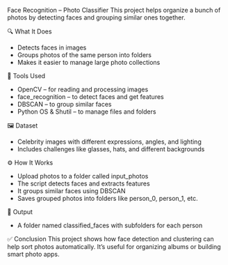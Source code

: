 Face Recognition – Photo Classifier
This project helps organize a bunch of photos by detecting faces and grouping similar ones together.

🔍 What It Does
- Detects faces in images
- Groups photos of the same person into folders
- Makes it easier to manage large photo collections

🧰 Tools Used
- OpenCV – for reading and processing images
- face_recognition – to detect faces and get features
- DBSCAN – to group similar faces
- Python OS & Shutil – to manage files and folders

🖼️ Dataset
- Celebrity images with different expressions, angles, and lighting
- Includes challenges like glasses, hats, and different backgrounds

⚙️ How It Works
- Upload photos to a folder called input_photos
- The script detects faces and extracts features
- It groups similar faces using DBSCAN
- Saves grouped photos into folders like person_0, person_1, etc.

📁 Output
- A folder named classified_faces with subfolders for each person

✅ Conclusion
This project shows how face detection and clustering can help sort photos automatically. It’s useful for organizing albums or building smart photo apps.
